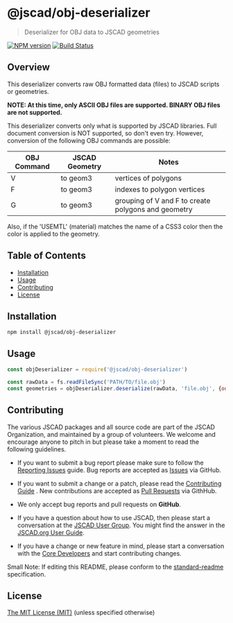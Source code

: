 # @jscad/obj-deserializer

> Deserializer for OBJ data to JSCAD geometries

[![NPM version](https://badge.fury.io/js/%40jscad%2Fobj-deserializer.svg)](https://badge.fury.io/js/%40jscad%2Fobj-deserializer)
[![Build Status](https://travis-ci.org/jscad/io.svg)](https://travis-ci.org/jscad/obj-deserializer)

## Overview

This deserializer converts raw OBJ formatted data (files) to JSCAD scripts or geometries.

**NOTE: At this time, only ASCII OBJ files are supported. BINARY OBJ files are not supported.**

This deserializer converts only what is supported by JSCAD libraries. Full document conversion is NOT supported, so don't even try. However, conversion of the following OBJ commands are possible:

| OBJ Command     | JSCAD Geometry | Notes |
| --------------- | ------------ | ------ |
| V               | to geom3     | vertices of polygons |
| F               | to geom3     | indexes to polygon vertices |
| G               | to geom3     | grouping of V and F to create polygons and geometry |

Also, if the 'USEMTL' (material) matches the name of a CSS3 color then the color is applied to the geometry.

## Table of Contents

- [Installation](#installation)
- [Usage](#usage)
- [Contributing](#contributing)
- [License](#license)

## Installation

```
npm install @jscad/obj-deserializer
```

## Usage

```javascript
const objDeserializer = require('@jscad/obj-deserializer')

const rawData = fs.readFileSync('PATH/TO/file.obj')
const geometries = objDeserializer.deserialize(rawData, 'file.obj', {output: 'geometry'})

```

## Contributing

The various JSCAD packages and all source code are part of the JSCAD Organization, and maintained by a group of volunteers.
We welcome and encourage anyone to pitch in but please take a moment to read the following guidelines.

* If you want to submit a bug report please make sure to follow the [Reporting Issues](https://github.com/jscad/OpenJSCAD.org/wiki/Reporting-Issues) guide. Bug reports are accepted as [Issues](https://github.com/jscad/OpenJSCAD.org/issues/) via GitHub.

* If you want to submit a change or a patch, please read the [Contributing Guide](../../CONTRIBUTING.md) . New contributions are accepted as [Pull Requests](https://github.com/jscad/OpenJSCAD.org/pulls/) via GithHub.

* We only accept bug reports and pull requests on **GitHub**.

* If you have a question about how to use JSCAD, then please start a conversation at the [JSCAD User Group](https://openjscad.xyz/forum.html). You might find the answer in the [JSCAD.org User Guide](https://www.openjscad.xyz/guide.html).

* If you have a change or new feature in mind, please start a conversation with the [Core Developers](https://openjscad.xyz/forum.html) and start contributing changes.

Small Note: If editing this README, please conform to the [standard-readme](https://github.com/RichardLitt/standard-readme) specification.

## License

[The MIT License (MIT)](../../LICENSE)
(unless specified otherwise)

